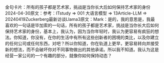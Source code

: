 

金句卡片：所有的孩子都是艺术家，挑战是当你长大后如何保持艺术家的身份2024-04-30原文：参考：ITstudy => 001 大语言模型 => 13Article-LLM => 20240419Zuckerberg最新访谈Llama3原文：Mark：是的，我的意思是，我最喜欢的一句话是毕加索的一句话，所有的孩子都是艺术家，挑战是当你长大后如何保持艺术家的身份，基本上，我认为，因为当你年轻时，我认为更容易有疯狂的想法。你知道，你没有，在你的生活中有所有这些创新者的困境的类比，以及你建立的任何公司或任何东西，对吧？所以你知道，你在轨道上更早，更容易转向并接受新的想法，而不会破坏你对不同事物做出的其他承诺。所以我不知道。我认为这是经营一家公司的一个有趣的部分，就像你如何保持动态？